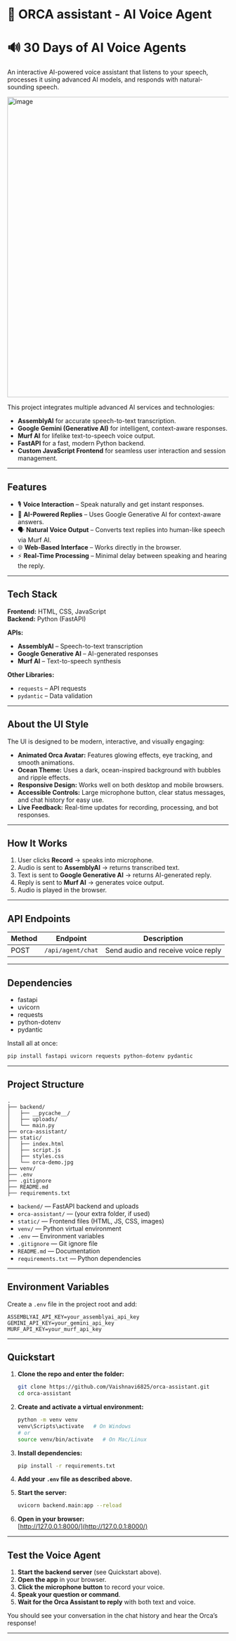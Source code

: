 
# 🐳 ORCA assistant - AI Voice Agent
# 🔊 30 Days of AI Voice Agents 

An interactive AI-powered voice assistant that listens to your speech, processes it using advanced AI models, and responds with natural-sounding speech.

<img width="1251" height="684" alt="image" src="https://github.com/user-attachments/assets/2c865684-b67f-432f-9069-df3d9b1eb6a2" />


This project integrates multiple advanced AI services and technologies:

- **AssemblyAI** for accurate speech-to-text transcription.
- **Google Gemini (Generative AI)** for intelligent, context-aware responses.
- **Murf AI** for lifelike text-to-speech voice output.
- **FastAPI** for a fast, modern Python backend.
- **Custom JavaScript Frontend** for seamless user interaction and session management.

---

## Features

- 🎙 **Voice Interaction** – Speak naturally and get instant responses.
- 🧠 **AI-Powered Replies** – Uses Google Generative AI for context-aware answers.
- 🗣 **Natural Voice Output** – Converts text replies into human-like speech via Murf AI.
- 🌐 **Web-Based Interface** – Works directly in the browser.
- ⚡ **Real-Time Processing** – Minimal delay between speaking and hearing the reply.

---

## Tech Stack

**Frontend:** HTML, CSS, JavaScript  
**Backend:** Python (FastAPI)  

**APIs:**
- **AssemblyAI** – Speech-to-text transcription  
- **Google Generative AI** – AI-generated responses  
- **Murf AI** – Text-to-speech synthesis  

**Other Libraries:**  
- `requests` – API requests  
- `pydantic` – Data validation  

---

## About the UI Style

The UI is designed to be modern, interactive, and visually engaging:
- **Animated Orca Avatar:** Features glowing effects, eye tracking, and smooth animations.
- **Ocean Theme:** Uses a dark, ocean-inspired background with bubbles and ripple effects.
- **Responsive Design:** Works well on both desktop and mobile browsers.
- **Accessible Controls:** Large microphone button, clear status messages, and chat history for easy use.
- **Live Feedback:** Real-time updates for recording, processing, and bot responses.

---

## How It Works

1. User clicks **Record** → speaks into microphone.  
2. Audio is sent to **AssemblyAI** → returns transcribed text.  
3. Text is sent to **Google Generative AI** → returns AI-generated reply.  
4. Reply is sent to **Murf AI** → generates voice output.  
5. Audio is played in the browser.

---

## API Endpoints

| Method | Endpoint            | Description                        |
|--------|---------------------|------------------------------------|
| POST   | `/api/agent/chat`   | Send audio and receive voice reply |

---

## Dependencies

- fastapi  
- uvicorn  
- requests  
- python-dotenv  
- pydantic  

Install all at once:
```bash
pip install fastapi uvicorn requests python-dotenv pydantic
```

---

## Project Structure

```
.
├── backend/
│   ├── __pycache__/
│   ├── uploads/
│   └── main.py
├── orca-assistant/
├── static/
│   ├── index.html
│   ├── script.js
│   ├── styles.css
│   └── orca-demo.jpg
├── venv/
├── .env
├── .gitignore
├── README.md
├── requirements.txt
```
- `backend/` — FastAPI backend and uploads
- `orca-assistant/` — (your extra folder, if used)
- `static/` — Frontend files (HTML, JS, CSS, images)
- `venv/` — Python virtual environment
- `.env` — Environment variables
- `.gitignore` — Git ignore file
- `README.md` — Documentation
- `requirements.txt` — Python dependencies

---

## Environment Variables

Create a `.env` file in the project root and add:

```
ASSEMBLYAI_API_KEY=your_assemblyai_api_key
GEMINI_API_KEY=your_gemini_api_key
MURF_API_KEY=your_murf_api_key
```

---

## Quickstart

1. **Clone the repo and enter the folder:**
    ```bash
    git clone https://github.com/Vaishnavi6825/orca-assistant.git 
    cd orca-assistant
    ```

2. **Create and activate a virtual environment:**
    ```bash
    python -m venv venv
    venv\Scripts\activate   # On Windows
    # or
    source venv/bin/activate   # On Mac/Linux
    ```

3. **Install dependencies:**
    ```bash
    pip install -r requirements.txt
    ```

4. **Add your `.env` file as described above.**

5. **Start the server:**
    ```bash
    uvicorn backend.main:app --reload
    ```

6. **Open in your browser:**  
   [http://127.0.0.1:8000/](http://127.0.0.1:8000/)

---

## Test the Voice Agent

1. **Start the backend server** (see Quickstart above).
2. **Open the app** in your browser.
3. **Click the microphone button** to record your voice.
4. **Speak your question or command**.
5. **Wait for the Orca Assistant to reply** with both text and voice.

You should see your conversation in the chat history and hear the Orca’s response!

---








